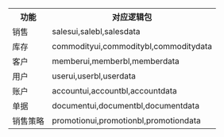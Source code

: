 <table><tbody>
     <tr>
          <th>功能</th>
          <th>对应逻辑包</th>
      </tr>
      <tr>
          <td>销售</td>
          <td>salesui,salebl,salesdata</td>
      </tr>
      <tr>
          <td>库存</td>
          <td>commodityui,commoditybl,commoditydata</td>
      </tr>
       <tr>
          <td>客户</td>
          <td>memberui,memberbl,memberdata</td>
      </tr>
      <tr>
          <td>用户</td>
          <td>userui,userbl,userdata</td>
      </tr>
      <tr>
          <td>账户</td>
          <td>accountui,accountbl,accountdata</td>
      </tr>
      <tr>
          <td>单据</td>
          <td>documentui,documentbl,documentdata</td>
      </tr>
       <tr>
          <td>销售策略</td>
          <td>promotionui,promotionbl,promotiondata</td>
      </tr>

</table>
